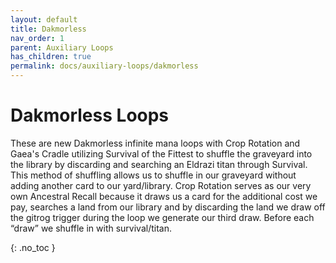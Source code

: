 ```yaml
---
layout: default
title: Dakmorless
nav_order: 1
parent: Auxiliary Loops
has_children: true
permalink: docs/auxiliary-loops/dakmorless
---
```


# Dakmorless Loops

These are new Dakmorless infinite mana loops with Crop Rotation and Gaea's Cradle utilizing Survival of the Fittest to shuffle the graveyard into the library by discarding and searching an Eldrazi titan through Survival. This method of shuffling allows us to shuffle in our graveyard without adding another card to our yard/library. Crop Rotation serves as our very own Ancestral Recall because it draws us a card for the additional cost we pay, searches a land from our library and by discarding the land we draw off the gitrog trigger during the loop we generate our third draw. Before each “draw” we shuffle in with survival/titan.

{: .no_toc }
